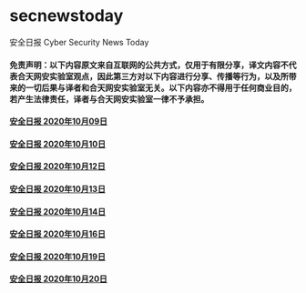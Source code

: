 # secnewstoday

安全日报 Cyber Security News Today

#### 免责声明：以下内容原文来自互联网的公共方式，仅用于有限分享，译文内容不代表合天网安实验室观点，因此第三方对以下内容进行分享、传播等行为，以及所带来的一切后果与译者和合天网安实验室无关。以下内容亦不得用于任何商业目的，若产生法律责任，译者与合天网安实验室一律不予承担。

#### [安全日报 2020年10月09日](https://github.com/hetianlab/secnewstoday/blob/master/Oct.2020/secnews-20201009.md)
#### [安全日报 2020年10月10日](https://github.com/hetianlab/secnewstoday/blob/master/Oct.2020/secnews-20201010.md)
#### [安全日报 2020年10月12日](https://github.com/hetianlab/secnewstoday/blob/master/Oct.2020/secnews-20201012.md)
#### [安全日报 2020年10月13日](https://github.com/hetianlab/secnewstoday/blob/master/Oct.2020/secnews-20201013.md)
#### [安全日报 2020年10月14日](https://github.com/hetianlab/secnewstoday/blob/master/Oct.2020/secnews-20201014.md)
#### [安全日报 2020年10月16日](https://github.com/hetianlab/secnewstoday/blob/master/Oct.2020/secnews-20201016.md)
#### [安全日报 2020年10月19日](https://github.com/hetianlab/secnewstoday/blob/master/Oct.2020/secnews-20201019.md)
#### [安全日报 2020年10月20日](https://github.com/hetianlab/secnewstoday/blob/master/Oct.2020/secnews-20201020.md)

